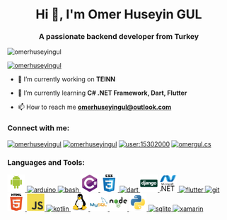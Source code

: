 <h1 align="center">Hi 👋, I'm Omer Huseyin GUL</h1>
<h3 align="center">A passionate backend developer from Turkey</h3>

<p align="left"> <img src="https://komarev.com/ghpvc/?username=omerhuseyingul&label=Profile%20views&color=0e75b6&style=flat" alt="omerhuseyingul" /> </p>

<p align="left"> <a href="https://twitter.com/omerhuseyingul" target="blank"><img src="https://img.shields.io/twitter/follow/omerhuseyingul?logo=twitter&style=for-the-badge" alt="omerhuseyingul" /></a> </p>

- 🔭 I’m currently working on **TEINN**

- 🌱 I’m currently learning **C# .NET Framework, Dart, Flutter**

- 📫 How to reach me **omerhuseyingul@outlook.com**

<h3 align="left">Connect with me:</h3>
<p align="left">
<a href="https://twitter.com/omerhuseyingul" target="blank"><img align="center" src="https://cdn.jsdelivr.net/npm/simple-icons@3.0.1/icons/twitter.svg" alt="omerhuseyingul" height="30" width="40" /></a>
<a href="https://linkedin.com/in/omerhuseyingul" target="blank"><img align="center" src="https://cdn.jsdelivr.net/npm/simple-icons@3.0.1/icons/linkedin.svg" alt="omerhuseyingul" height="30" width="40" /></a>
<a href="https://stackoverflow.com/users/user:15302000" target="blank"><img align="center" src="https://cdn.jsdelivr.net/npm/simple-icons@3.0.1/icons/stackoverflow.svg" alt="user:15302000" height="30" width="40" /></a>
<a href="https://instagram.com/omergul.cs" target="blank"><img align="center" src="https://cdn.jsdelivr.net/npm/simple-icons@3.0.1/icons/instagram.svg" alt="omergul.cs" height="30" width="40" /></a>
</p>

<h3 align="left">Languages and Tools:</h3>
<p align="left"> <a href="https://developer.android.com" target="_blank"> <img src="https://raw.githubusercontent.com/devicons/devicon/master/icons/android/android-original-wordmark.svg" alt="android" width="40" height="40"/> </a> <a href="https://www.arduino.cc/" target="_blank"> <img src="https://cdn.worldvectorlogo.com/logos/arduino-1.svg" alt="arduino" width="40" height="40"/> </a> <a href="https://www.gnu.org/software/bash/" target="_blank"> <img src="https://www.vectorlogo.zone/logos/gnu_bash/gnu_bash-icon.svg" alt="bash" width="40" height="40"/> </a> <a href="https://www.w3schools.com/cs/" target="_blank"> <img src="https://raw.githubusercontent.com/devicons/devicon/master/icons/csharp/csharp-original.svg" alt="csharp" width="40" height="40"/> </a> <a href="https://www.w3schools.com/css/" target="_blank"> <img src="https://raw.githubusercontent.com/devicons/devicon/master/icons/css3/css3-original-wordmark.svg" alt="css3" width="40" height="40"/> </a> <a href="https://dart.dev" target="_blank"> <img src="https://www.vectorlogo.zone/logos/dartlang/dartlang-icon.svg" alt="dart" width="40" height="40"/> </a> <a href="https://www.djangoproject.com/" target="_blank"> <img src="https://raw.githubusercontent.com/devicons/devicon/master/icons/django/django-original.svg" alt="django" width="40" height="40"/> </a> <a href="https://dotnet.microsoft.com/" target="_blank"> <img src="https://raw.githubusercontent.com/devicons/devicon/master/icons/dot-net/dot-net-original-wordmark.svg" alt="dotnet" width="40" height="40"/> </a> <a href="https://flutter.dev" target="_blank"> <img src="https://www.vectorlogo.zone/logos/flutterio/flutterio-icon.svg" alt="flutter" width="40" height="40"/> </a> <a href="https://git-scm.com/" target="_blank"> <img src="https://www.vectorlogo.zone/logos/git-scm/git-scm-icon.svg" alt="git" width="40" height="40"/> </a> <a href="https://www.w3.org/html/" target="_blank"> <img src="https://raw.githubusercontent.com/devicons/devicon/master/icons/html5/html5-original-wordmark.svg" alt="html5" width="40" height="40"/> </a> <a href="https://developer.mozilla.org/en-US/docs/Web/JavaScript" target="_blank"> <img src="https://raw.githubusercontent.com/devicons/devicon/master/icons/javascript/javascript-original.svg" alt="javascript" width="40" height="40"/> </a> <a href="https://kotlinlang.org" target="_blank"> <img src="https://www.vectorlogo.zone/logos/kotlinlang/kotlinlang-icon.svg" alt="kotlin" width="40" height="40"/> </a> <a href="https://www.linux.org/" target="_blank"> <img src="https://raw.githubusercontent.com/devicons/devicon/master/icons/linux/linux-original.svg" alt="linux" width="40" height="40"/> </a> <a href="https://www.mysql.com/" target="_blank"> <img src="https://raw.githubusercontent.com/devicons/devicon/master/icons/mysql/mysql-original-wordmark.svg" alt="mysql" width="40" height="40"/> </a> <a href="https://nodejs.org" target="_blank"> <img src="https://raw.githubusercontent.com/devicons/devicon/master/icons/nodejs/nodejs-original-wordmark.svg" alt="nodejs" width="40" height="40"/> </a> <a href="https://www.python.org" target="_blank"> <img src="https://raw.githubusercontent.com/devicons/devicon/master/icons/python/python-original.svg" alt="python" width="40" height="40"/> </a> <a href="https://www.sqlite.org/" target="_blank"> <img src="https://www.vectorlogo.zone/logos/sqlite/sqlite-icon.svg" alt="sqlite" width="40" height="40"/> </a> <a href="https://dotnet.microsoft.com/apps/xamarin" target="_blank"> <img src="https://raw.githubusercontent.com/detain/svg-logos/780f25886640cef088af994181646db2f6b1a3f8/svg/xamarin.svg" alt="xamarin" width="40" height="40"/> </a> </p>

